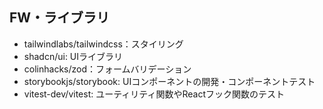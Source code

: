 ## FW・ライブラリ

- tailwindlabs/tailwindcss：スタイリング
- shadcn/ui: UIライブラリ
- colinhacks/zod：フォームバリデーション
- storybookjs/storybook: UIコンポーネントの開発・コンポーネントテスト
- vitest-dev/vitest: ユーティリティ関数やReactフック関数のテスト

